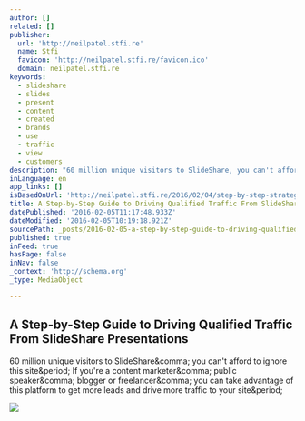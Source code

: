 ```yaml
---
author: []
related: []
publisher:
  url: 'http://neilpatel.stfi.re'
  name: Stfi
  favicon: 'http://neilpatel.stfi.re/favicon.ico'
  domain: neilpatel.stfi.re
keywords:
  - slideshare
  - slides
  - present
  - content
  - created
  - brands
  - use
  - traffic
  - view
  - customers
description: "60 million unique visitors to SlideShare, you can't afford to ignore this site. If you're a content marketer, public speaker, blogger or freelancer, you can take advantage of this platform to get more leads and drive more traffic to your site."
inLanguage: en
app_links: []
isBasedOnUrl: 'http://neilpatel.stfi.re/2016/02/04/step-by-step-strategies-to-drive-qualified-traffic-with-slideshare-presentations/?sf=xngalb'
title: A Step-by-Step Guide to Driving Qualified Traffic From SlideShare Presentations
datePublished: '2016-02-05T11:17:48.933Z'
dateModified: '2016-02-05T10:19:18.921Z'
sourcePath: _posts/2016-02-05-a-step-by-step-guide-to-driving-qualified-traffic-from-slide.md
published: true
inFeed: true
hasPage: false
inNav: false
_context: 'http://schema.org'
_type: MediaObject

---
```

<article style=""><h1>A Step-by-Step Guide to Driving Qualified Traffic From SlideShare Presentations</h1><p>60 million unique visitors to SlideShare&amp;comma; you can't afford to ignore this site&amp;period; If you're a content marketer&amp;comma; public speaker&amp;comma; blogger or freelancer&amp;comma; you can take advantage of this platform to get more leads and drive more traffic to your site&amp;period;</p><img src="http://72gpf1za5iq428ekh3r7qjc1.wpengine.netdna-cdn.com/wp-content/uploads/2016/01/image374.png" /></article>